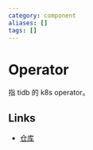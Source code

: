 ```yaml
---
category: component
aliases: []
tags: []
---
```

# Operator

指 tidb 的 k8s operator。

## Links

- [仓库](https://github.com/pingcap/tidb-operator/)
